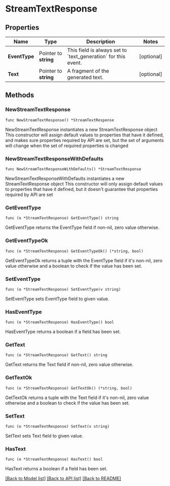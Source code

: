 # StreamTextResponse

## Properties

Name | Type | Description | Notes
------------ | ------------- | ------------- | -------------
**EventType** | Pointer to **string** | This field is always set to &#x60;text_generation&#x60; for this event.  | [optional] 
**Text** | Pointer to **string** | A fragment of the generated text.  | [optional] 

## Methods

### NewStreamTextResponse

`func NewStreamTextResponse() *StreamTextResponse`

NewStreamTextResponse instantiates a new StreamTextResponse object
This constructor will assign default values to properties that have it defined,
and makes sure properties required by API are set, but the set of arguments
will change when the set of required properties is changed

### NewStreamTextResponseWithDefaults

`func NewStreamTextResponseWithDefaults() *StreamTextResponse`

NewStreamTextResponseWithDefaults instantiates a new StreamTextResponse object
This constructor will only assign default values to properties that have it defined,
but it doesn't guarantee that properties required by API are set

### GetEventType

`func (o *StreamTextResponse) GetEventType() string`

GetEventType returns the EventType field if non-nil, zero value otherwise.

### GetEventTypeOk

`func (o *StreamTextResponse) GetEventTypeOk() (*string, bool)`

GetEventTypeOk returns a tuple with the EventType field if it's non-nil, zero value otherwise
and a boolean to check if the value has been set.

### SetEventType

`func (o *StreamTextResponse) SetEventType(v string)`

SetEventType sets EventType field to given value.

### HasEventType

`func (o *StreamTextResponse) HasEventType() bool`

HasEventType returns a boolean if a field has been set.

### GetText

`func (o *StreamTextResponse) GetText() string`

GetText returns the Text field if non-nil, zero value otherwise.

### GetTextOk

`func (o *StreamTextResponse) GetTextOk() (*string, bool)`

GetTextOk returns a tuple with the Text field if it's non-nil, zero value otherwise
and a boolean to check if the value has been set.

### SetText

`func (o *StreamTextResponse) SetText(v string)`

SetText sets Text field to given value.

### HasText

`func (o *StreamTextResponse) HasText() bool`

HasText returns a boolean if a field has been set.


[[Back to Model list]](../README.md#documentation-for-models) [[Back to API list]](../README.md#documentation-for-api-endpoints) [[Back to README]](../README.md)



